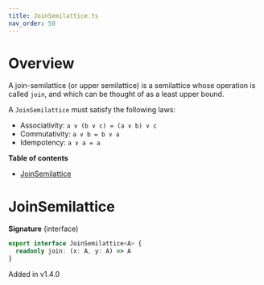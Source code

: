 ```yaml
---
title: JoinSemilattice.ts
nav_order: 50
---
```


# Overview

A join-semilattice (or upper semilattice) is a semilattice whose operation is called `join`, and which can be thought
of as a least upper bound.

A `JoinSemilattice` must satisfy the following laws:

- Associativity: `a ∨ (b ∨ c) = (a ∨ b) ∨ c`
- Commutativity: `a ∨ b = b ∨ a`
- Idempotency: `a ∨ a = a`

<!-- START doctoc generated TOC please keep comment here to allow auto update -->
<!-- DON'T EDIT THIS SECTION, INSTEAD RE-RUN doctoc TO UPDATE -->
**Table of contents**

- [JoinSemilattice](#joinsemilattice)

<!-- END doctoc generated TOC please keep comment here to allow auto update -->

# JoinSemilattice

**Signature** (interface)

```ts
export interface JoinSemilattice<A> {
  readonly join: (x: A, y: A) => A
}
```

Added in v1.4.0
